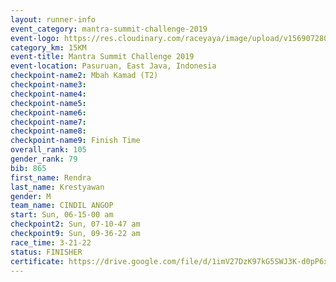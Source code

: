```yaml
---
layout: runner-info 
event_category: mantra-summit-challenge-2019 
event-logo: https://res.cloudinary.com/raceyaya/image/upload/v1569072809/logo/mantra-image_segrbx.jpg
category_km: 15KM 
event-title: Mantra Summit Challenge 2019 
event-location: Pasuruan, East Java, Indonesia 
checkpoint-name2: Mbah Kamad (T2) 
checkpoint-name3: 
checkpoint-name4: 
checkpoint-name5: 
checkpoint-name6: 
checkpoint-name7: 
checkpoint-name8: 
checkpoint-name9: Finish Time
overall_rank: 105
gender_rank: 79
bib: 865
first_name: Rendra
last_name: Krestyawan
gender: M
team_name: CINDIL ANGOP
start: Sun, 06-15-00 am
checkpoint2: Sun, 07-10-47 am
checkpoint9: Sun, 09-36-22 am
race_time: 3-21-22
status: FINISHER
certificate: https://drive.google.com/file/d/1imV27DzK97kG5SWJ3K-d0pP6xuxbhLQr/view?usp=sharing
---
```

